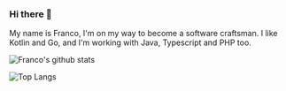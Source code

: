 ### Hi there 👋
My name is Franco, I'm on my way to become a software craftsman. I like Kotlin and Go, and I'm working with Java, Typescript and PHP too.

![Franco's github stats](https://github-readme-stats-sigma-five.vercel.app/api?username=f-lombardo&show_icons=true&count_private=true)

![Top Langs](https://github-readme-stats-sigma-five.vercel.app/api/top-langs/?username=f-lombardo&count_private=false)

<!--
**f-lombardo/f-lombardo** is a ✨ _special_ ✨ repository because its `README.md` (this file) appears on your GitHub profile.

Here are some ideas to get you started:

- 🔭 I’m currently working on ...
- 🌱 I’m currently learning ...
- 👯 I’m looking to collaborate on ...
- 🤔 I’m looking for help with ...
- 💬 Ask me about ...
- 📫 How to reach me: ...
- 😄 Pronouns: ...
- ⚡ Fun fact: ...
-->
